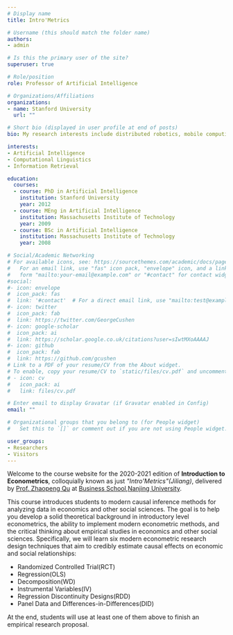 ```yaml
---
# Display name
title: Intro'Metrics

# Username (this should match the folder name)
authors:
- admin

# Is this the primary user of the site?
superuser: true

# Role/position
role: Professor of Artificial Intelligence

# Organizations/Affiliations
organizations:
- name: Stanford University
  url: ""

# Short bio (displayed in user profile at end of posts)
bio: My research interests include distributed robotics, mobile computing and programmable matter.

interests:
- Artificial Intelligence
- Computational Linguistics
- Information Retrieval

education:
  courses:
  - course: PhD in Artificial Intelligence
    institution: Stanford University
    year: 2012
  - course: MEng in Artificial Intelligence
    institution: Massachusetts Institute of Technology
    year: 2009
  - course: BSc in Artificial Intelligence
    institution: Massachusetts Institute of Technology
    year: 2008

# Social/Academic Networking
# For available icons, see: https://sourcethemes.com/academic/docs/page-builder/#icons
#   For an email link, use "fas" icon pack, "envelope" icon, and a link in the
#   form "mailto:your-email@example.com" or "#contact" for contact widget.
#social:
#- icon: envelope
#  icon_pack: fas
#  link: '#contact'  # For a direct email link, use "mailto:test@example.org".
#- icon: twitter
#  icon_pack: fab
#  link: https://twitter.com/GeorgeCushen
#- icon: google-scholar
#  icon_pack: ai
#  link: https://scholar.google.co.uk/citations?user=sIwtMXoAAAAJ
#- icon: github
#  icon_pack: fab
#  link: https://github.com/gcushen
# Link to a PDF of your resume/CV from the About widget.
# To enable, copy your resume/CV to `static/files/cv.pdf` and uncomment the lines below.
# - icon: cv
#   icon_pack: ai
#   link: files/cv.pdf

# Enter email to display Gravatar (if Gravatar enabled in Config)
email: ""

# Organizational groups that you belong to (for People widget)
#   Set this to `[]` or comment out if you are not using People widget.

user_groups:
- Researchers
- Visitors
---
```


Welcome to the course website for the 2020-2021 edition of **Introduction to Econometrics**, colloquially known as just _"Intro'Metrics"(Jiliang)_, delivered by [Prof. Zhaopeng Qu](https://byelenin.github.io) at [Business School](https://nubs.nju.edu.cn),[Nanjing University](https://www.nju.edu.cn).

This course introduces students to modern causal inference methods for analyzing data in economics and other social sciences. The goal is to help you develop a solid theoretical background in introductory level econometrics, the ability to implement modern econometric methods, and the critical thinking about empirical studies in economics and other social sciences. Specifically, we will learn six modern econometric research design techniques that aim to credibly estimate causal effects on economic and social relationships:

- Randomized Controlled Trial(RCT) 
- Regression(OLS) 
- Decomposition(WD)
- Instrumental Variables(IV) 
- Regression Discontinuity Designs(RDD) 
- Panel Data and Differences-in-Differences(DID)

At the end, students will use at least one of them above to finish an empirical research proposal. 
